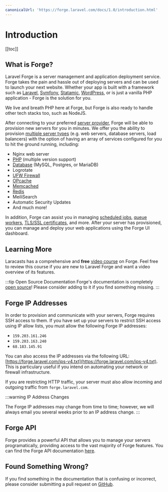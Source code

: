 ```yaml
---
canonicalUrl: 'https://forge.laravel.com/docs/1.0/introduction.html'
---
```

# Introduction

[[toc]]

## What is Forge?

Laravel Forge is a server management and application deployment service. Forge takes the pain and hassle out of deploying servers and can be used to launch your next website. Whether your app is built with a framework such as <a href="https://github.com/laravel/laravel">Laravel</a>, <a href="https://github.com/symfony/symfony">Symfony</a>, <a href="https://statamic.com/">Statamic</a>, <a href="https://github.com/WordPress/WordPress">WordPress</a>, or is just a vanilla PHP application - Forge is the solution for you.

We live and breath PHP here at Forge, but Forge is also ready to handle other tech stacks too, such as NodeJS.

After connecting to your preferred [server provider](https://forge.laravel.com/docs/1.0/servers/providers.html), Forge will be able to provision new servers for you in minutes. We offer you the ability to provision [multiple server types](https://forge.laravel.com/docs/1.0/servers/types.html) (e.g. web servers, database servers, load balancers) with the option of having an array of services configured for you to hit the ground running, including:

- Nginx web server
- <a href="https://forge.laravel.com/docs/1.0/servers/php.html">PHP</a> (multiple version support)
- <a href="https://forge.laravel.com/docs/1.0/resources/databases.html">Database</a> (MySQL, Postgres, or MariaDB)
- Logrotate
- <a href="https://forge.laravel.com/docs/1.0/resources/network.html#firewalls">UFW Firewall</a>
- <a href="https://forge.laravel.com/docs/1.0/servers/php.html#opcache">OPcache</a>
- <a href="https://forge.laravel.com/docs/1.0/resources/caches.html">Memcached</a>
- <a href="https://forge.laravel.com/docs/1.0/resources/caches.html">Redis</a>
- MeiliSearch
- Automatic Security Updates
- And much more!

In addition, Forge can assist you in managing <a href="https://forge.laravel.com/docs/1.0/resources/scheduler.html">scheduled jobs</a>, <a href="https://forge.laravel.com/docs/1.0/sites/queues.html">queue workers</a>, <a href="https://forge.laravel.com/docs/1.0/sites/ssl.html">TLS/SSL certificates</a>, and more. After your server has provisioned, you can manage and deploy your web applications using the Forge UI dashboard.

## Learning More

Laracasts has a comprehensive and **free** [video course](https://laracasts.com/series/learn-laravel-forge) on Forge. Feel free to review this course if you are new to Laravel Forge and want a video overview of its features.

:::tip Open Source Documentation
Forge's documentation is completely [open source](https://github.com/laravel/forge-docs)! Please consider adding to it if you find something missing.
:::

## Forge IP Addresses

In order to provision and communicate with your servers, Forge requires SSH access to them. If you have set up your servers to restrict SSH access using IP allow lists, you must allow the following Forge IP addresses:

- `159.203.161.246`
- `159.203.163.240`
- `68.183.145.91`

You can also access the IP addresses via the following URL: [https://forge.laravel.com/ips-v4.txt](https://forge.laravel.com/ips-v4.txt). This is particulary useful if you intend on automating your network or firewall infrastructure.

If you are restricting HTTP traffic, your server must also allow incoming and outgoing traffic from `forge.laravel.com`.

:::warning IP Address Changes

The Forge IP addresses may change from time to time; however, we will always email you several weeks prior to an IP address change.
:::

## Forge API

Forge provides a powerful API that allows you to manage your servers programatically, providing access to the vast majority of Forge features. You can find the Forge API documentation [here](https://forge.laravel.com/api-documentation).

## Found Something Wrong?

If you find something in the documentation that is confusing or incorrect, please consider submitting a pull request on [GitHub](https://github.com/laravel/forge-docs).

